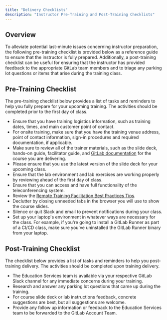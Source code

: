 ```yaml
---
title: "Delivery Checklists"
description: "Instructor Pre-Training and Post-Training Checklists"
---
```


## Overview

To alleviate potential last-minute issues concerning instructor preparation, the following pre-training checklist is provided below as a reference guide to ensure that the instructor is fully prepared.  Additionally, a post-training checklist can be useful for ensuring that the instructor has provided feedback to the appropriate GitLab team members and to triage any parking lot questions or items that arise during the training class.

## Pre-Training Checklist

The pre-training checklist below provides a list of tasks and reminders to help you fully prepare for your upcoming training.  The activities should be completed prior to the first day of class.

- Ensure that you have training logistics information, such as training dates, times, and main customer point of contact.
- For onsite training, make sure that you have the training venue address, point of contact information, sign-in procedures and required documentation, if applicable.
- Make sure to review all of the trainer materials, such as the slide deck, hands-on guide, facilitator guide, and [GitLab documentation](https://docs.gitlab.com/ee/index.html) for the course you are delivering.
- Please ensure that you use the latest version of the slide deck for your upcoming class.
- Ensure that the lab environment and lab exercises are working properly by reviewing ahead of the first day of class.
- Ensure that you can access and have full functionality of the teleconferencing system.
- Review the [Remote Training Facilitation Best Practices Tips](/handbook/customer-success/professional-services-engineering/remote-training-tips/).
- Declutter by closing unneeded tabs in the browser you will use to show the course slides.
- Silence or quit Slack and email to prevent notifications during your class.
- Set up your laptop's environment in whatever ways are necessary for the class. For example, if you're going to install a GitLab Runner as part of a CI/CD class, make sure you've uninstalled the GitLab Runner binary from your laptop.

## Post-Training Checklist

The checklist below provides a list of tasks and reminders to help you post-training delivery.  The activities should be completed upon training delivery.

- The Education Services team is available via your respective GitLab Slack channel for any immediate concerns during your training.
- Research and answer any parking lot questions that came up during the training.
- For course slide deck or lab instructions feedback, concrete suggestions are best, but all suggestions are welcome.
- Provide any follow up information or feedback to the Education Services team to be forwarded to the GitLab Account Team.
